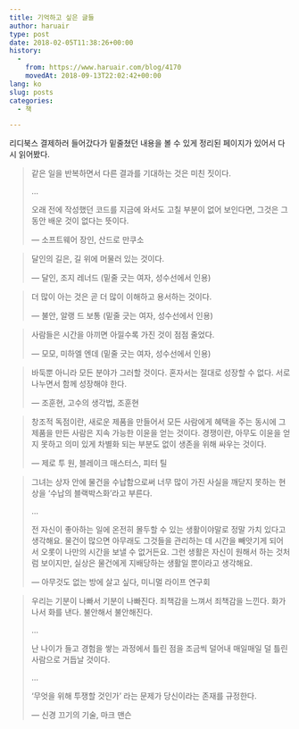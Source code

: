 ```yaml
---
title: 기억하고 싶은 글들
author: haruair
type: post
date: 2018-02-05T11:38:26+00:00
history:
  - 
    from: https://www.haruair.com/blog/4170
    movedAt: 2018-09-13T22:02:42+00:00
lang: ko
slug: posts
categories:
  - 책

---
```

리디북스 결제하러 들어갔다가 밑줄쳤던 내용을 볼 수 있게 정리된 페이지가 있어서 다시 읽어봤다.

> 같은 일을 반복하면서 다른 결과를 기대하는 것은 미친 짓이다.
> 
> &#8230;
> 
> 오래 전에 작성했던 코드를 지금에 와서도 고칠 부분이 없어 보인다면, 그것은 그동안 배운 것이 없다는 뜻이다.
> 
> &#8212; 소프트웨어 장인, 산드로 만쿠소

> 달인의 길은, 길 위에 머물러 있는 것이다.
> 
> &#8212; 달인, 조지 레너드 (밑줄 긋는 여자, 성수선에서 인용)

> 더 많이 아는 것은 곧 더 많이 이해하고 용서하는 것이다.
> 
> &#8212; 불안, 알랭 드 보통 (밑줄 긋는 여자, 성수선에서 인용)

> 사람들은 시간을 아끼면 아낄수록 가진 것이 점점 줄었다.
> 
> &#8212; 모모, 미하엘 엔데 (밑줄 긋는 여자, 성수선에서 인용)

> 바둑뿐 아니라 모든 분야가 그러할 것이다. 혼자서는 절대로 성장할 수 없다. 서로 나누면서 함께 성장해야 한다.
> 
> &#8212; 조훈현, 고수의 생각법, 조훈현

> 창조적 독점이란, 새로운 제품을 만들어서 모든 사람에게 혜택을 주는 동시에 그 제품을 만든 사람은 지속 가능한 이윤을 얻는 것이다. 경쟁이란, 아무도 이윤을 얻지 못하고 의미 있게 차별화 되는 부분도 없이 생존을 위해 싸우는 것이다.
> 
> &#8212; 제로 투 원, 블레이크 매스터스, 피터 틸

> 그녀는 상자 안에 물건을 수납함으로써 너무 많이 가진 사실을 깨닫지 못하는 현상을 ‘수납의 블랙박스화’라고 부른다.
> 
> &#8230;
> 
> 전 자신이 좋아하는 일에 온전히 몰두할 수 있는 생활이야말로 정말 가치 있다고 생각해요. 물건이 많으면 아무래도 그것들을 관리하는 데 시간을 빼앗기게 되어서 오롯이 나만의 시간을 보낼 수 없거든요. 그런 생활은 자신이 원해서 하는 것처럼 보이지만, 실상은 물건에게 지배당하는 생활일 뿐이라고 생각해요.
> 
> &#8212; 아무것도 없는 방에 살고 싶다, 미니멀 라이프 연구회

> 우리는 기분이 나빠서 기분이 나빠진다. 죄책감을 느껴서 죄책감을 느낀다. 화가 나서 화를 낸다. 불안해서 불안해진다.
> 
> &#8230;
> 
> 난 나이가 들고 경험을 쌓는 과정에서 틀린 점을 조금씩 덜어내 매일매일 덜 틀린 사람으로 거듭날 것이다.
> 
> &#8230;
> 
> &#8216;무엇을 위해 투쟁할 것인가&#8217; 라는 문제가 당신이라는 존재를 규정한다.
> 
> &#8212; 신경 끄기의 기술, 마크 맨슨